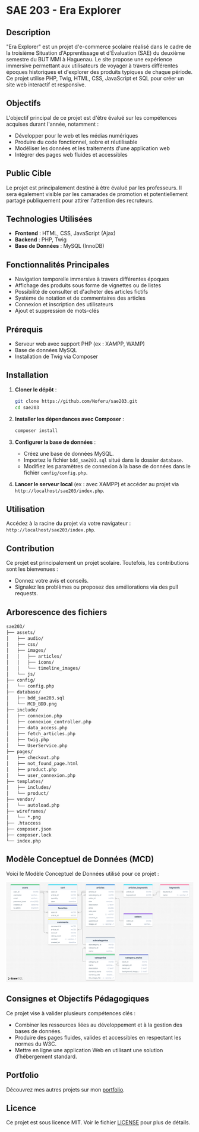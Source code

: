 
# SAE 203 - Era Explorer

## Description
"Era Explorer" est un projet d'e-commerce scolaire réalisé dans le cadre de la troisième Situation d'Apprentissage et d'Évaluation (SAE) du deuxième semestre du BUT MMI à Haguenau. Le site propose une expérience immersive permettant aux utilisateurs de voyager à travers différentes époques historiques et d'explorer des produits typiques de chaque période. Ce projet utilise PHP, Twig, HTML, CSS, JavaScript et SQL pour créer un site web interactif et responsive.

## Objectifs
L'objectif principal de ce projet est d'être évalué sur les compétences acquises durant l'année, notamment :
- Développer pour le web et les médias numériques
- Produire du code fonctionnel, sobre et réutilisable
- Modéliser les données et les traitements d'une application web
- Intégrer des pages web fluides et accessibles

## Public Cible
Le projet est principalement destiné à être évalué par les professeurs. Il sera également visible par les camarades de promotion et potentiellement partagé publiquement pour attirer l'attention des recruteurs.

## Technologies Utilisées
- **Frontend** : HTML, CSS, JavaScript (Ajax)
- **Backend** : PHP, Twig
- **Base de Données** : MySQL (InnoDB)

## Fonctionnalités Principales
- Navigation temporelle immersive à travers différentes époques
- Affichage des produits sous forme de vignettes ou de listes
- Possibilité de consulter et d'acheter des articles fictifs
- Système de notation et de commentaires des articles
- Connexion et inscription des utilisateurs
- Ajout et suppression de mots-clés

## Prérequis
- Serveur web avec support PHP (ex : XAMPP, WAMP)
- Base de données MySQL
- Installation de Twig via Composer

## Installation

1. **Cloner le dépôt** :
   ```bash
   git clone https://github.com/Noferu/sae203.git
   cd sae203
   ```

2. **Installer les dépendances avec Composer** :
   ```bash
   composer install
   ```

3. **Configurer la base de données** :
   - Créez une base de données MySQL.
   - Importez le fichier `bdd_sae203.sql` situé dans le dossier `database`.
   - Modifiez les paramètres de connexion à la base de données dans le fichier `config/config.php`.

4. **Lancer le serveur local** (ex : avec XAMPP) et accéder au projet via `http://localhost/sae203/index.php`.

## Utilisation
Accédez à la racine du projet via votre navigateur : `http://localhost/sae203/index.php`.

## Contribution
Ce projet est principalement un projet scolaire. Toutefois, les contributions sont les bienvenues :
- Donnez votre avis et conseils.
- Signalez les problèmes ou proposez des améliorations via des pull requests.

## Arborescence des fichiers
```
sae203/
├── assets/
│   ├── audio/
│   ├── css/
│   ├── images/
│   │   ├── articles/
│   │   ├── icons/
│   │   └── timeline_images/
│   └── js/
├── config/
│   └── config.php
├── database/
│   ├── bdd_sae203.sql
│   └── MCD_BDD.png
├── include/
│   ├── connexion.php
│   ├── connexion_controller.php
│   ├── data_access.php
│   ├── fetch_articles.php
│   ├── twig.php
│   └── UserService.php
├── pages/
│   ├── checkout.php
│   ├── not_found_page.html
│   ├── product.php
│   └── user_connexion.php
├── templates/
│   ├── includes/
│   └── product/
├── vendor/
│   └── autoload.php
├── wireframes/
│   └── *.png
├── .htaccess
├── composer.json
├── composer.lock
└── index.php
```

## Modèle Conceptuel de Données (MCD)
Voici le Modèle Conceptuel de Données utilisé pour ce projet :

![Modèle Conceptuel de Données](database/MCD_BDD.png)

## Consignes et Objectifs Pédagogiques
Ce projet vise à valider plusieurs compétences clés :
- Combiner les ressources liées au développement et à la gestion des bases de données.
- Produire des pages fluides, valides et accessibles en respectant les normes du W3C.
- Mettre en ligne une application Web en utilisant une solution d’hébergement standard.

## Portfolio
Découvrez mes autres projets sur mon [portfolio](https://www.ida.etu.mmi-unistra.fr/).

## Licence
Ce projet est sous licence MIT. Voir le fichier [LICENSE](LICENSE) pour plus de détails.

